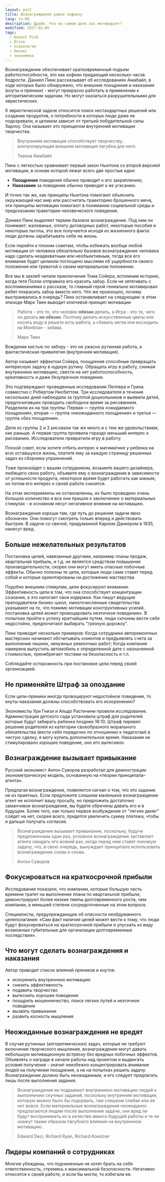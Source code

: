 ```yaml
---
layout: post
title: Вознаграждение равно кофеину
lang: ru-RU
description: Драйв. Что на самом деле нас мотивирует?
modified: 2017-01-05
tags:
  - Daniel Pink
  - Drive
  - психология
  - бизнес
  - экономика
---
```

Вознаграждение обеспечивает кратковременный подъем работоспособности,
это как кофеин придающий несколько часов бодрости. Даниел Пинк рассказывает об
исследованиях Амабайл, в ходе которых было обнаружено, что внешние поощрения и
наказания (кнуты и пряники) - могут прекрасно работать в применении к
алгоритмическим задачам. Но могут оказаться разрушительными для эвристических.
<!--more-->

К эвристической задаче относится поиск нестандартных решений или создание
продуктов, о потребности в которых люди даже не подозревали, и целиком зависит
от третьей побудительной силы Харлоу. Она называет это принципом внутренней
мотивации творчества.

>Внутренняя мотивация способствует творчеству;
>контролирующая внешняя мотивация пагубна для него.
>
>Тереза Амабайл

Пинк с легкостью сравнивает первый закон Ньютона со второй версией мотивации,
в основе которой лежат всего две простые идеи:

  - **Поощрение** поведения обычно приводит к его закреплению;
  - **Наказание** за поведение обычно приводит к ее угасанию.

И точно так же, как принципы Ньютона помогают объяснить окружающий нас мир
или рассчитать траекторию брошенного мяча, эти принципы мотивации помогают
в понимании социальной среды и предсказании траектории человеческого поведения.

Дэниел Пинк выделяет термин базовое вознаграждение. Под ним он понимает:
жалованье, оплату договорных работ, некоторые пособия и некоторые льготы,
это все получается исходя из жизненного факта: люди должны зарабатывать себе
на жизнь.

Если перейти к плохим советам, чтобы избежать вообще любой мотивации от человека
обязательно базовое вознаграждение человека надо сделать неадекватным или
необъективным, тогда все его внимание будет целиком поглощено мыслями об
ущербности своего положения или тревогой о своем материальном положении.

Все мы в захлеб читали приключения Тома Сойера, вспомним историю, когда тетя
Полли отправила его красить забор. Если не зятягивать с воспоминаниями о
рассказе, то главный герой гениально мотивировал ребят покрасить забор вместо
него. Что же произошло, почему выстраивались в очередь? Пинк останавливает на
следующем: в этом эпизоде Марк Твен выводит ключевой принцип мотивации

>Работа - это то, что человек **обязан** делать,
>а Игра - это то, чего он делать **не обязан**.
>Поэтому делать искусственные цветы или носить воду в решете есть работа,
>а сбивать кегли или восходить на Монблан - забава.
>
>Марк Твен

Вождение кистью по забору - это не ужасно рутинная работа, а фантастическая
привилегия (внутренняя мотивация).

Автор называет эффектом Сойера, поощрения способные превращать интересную задачу
в нудную рутину. Обращать игру в работу, снижая внутреннюю мотивацию, свести на
нет работоспособность, креативность и даже безупречное поведение.

Это подтверждают проведенные исследования Леппера и Грина совместно с
Робертом Нисбеттом. Три исследователя в течение нескольких дней наблюдали за
группой дошкольников и выявили детей, предпочитавших проводить свободное время
за рисованием. Разделили их на три группы: Первая — группа «ожидаемого поощрения»,
вторая — группа «неожиданного поощрения» и третья — группа «без поощрения».

Дети из группы 2 и 3 рисовали так же много и с тем же удовольствием, как раньше.
А первая группа проявила гораздо меньший интерес к рисованию. Исследователи
превратили игру в работу.

Плохой совет, если хотите отбить интерес к матиматике у ребенка на всю
оставшуюся жизнь, платите ему за каждую страницу решенных задач из сборника
упражнений.

Тоже произойдет с вашим сотрудником, возьмите вашего дизайнера, любящего свою
работу, объявите ему о вознаграждении в зависимости от успешности продукта,
некоторое время будет работать как маньяк, но потом его интерес к своей работе
снизится.

На этом эксперименты не остановленны, их было проведено очень большое количество
и все они пришли к заключению о материальных стимулах - в основном несут
негативное влияние на мотивацию.

Вознаграждения хороши там, где путь до решения задачи явно обозначен. Они
помогут смотреть только вперед и действовать быстрее. В задаче со свечой,
придуманной Карлом Данкером в 1935, нанесут вред.

## Больше нежелательных результатов
Постановка целей, навязанные другими, например планы продаж, квартальная
прибыль, и т.д. не является средством повышения производительности, скорее
они могут иметь опасные побочные эффекты. Обычно полезны те цели, которые люди
сами ставят перед собой и которые ориентированы на достижение мастерства.

Подобно внешним стимулам, цели фокусируют внимание. Эффективность цели в том,
что она способствует концентрации сознания, а это налогает свои издержки.
Как пишут ведущие преподаватели бизнес-школ, «многочисленные свидетельства
указывают на то, что помимо мотивации конструктивных усилий, постановка целей
может провоцировать неэтичное поведение». В попытках пройти к успеху кратчайшим
путем, люди склонны вести себя недостойно, предпочитают выбирать
"грязную дорожку".

Пинк приводит несколько примеров: Когда сотрудники авторемонтных
мастерских начинают обсчитывать клиентов и предъявлять счета за выполнение
лишних, ненужных ремонтных работ; Когда компания намерена выпустить автомобиль
к определенной дате с назначенной стоимостью, пренебрегает тестами
на безопасность и т.п.

Соблюдайте осторожность при постановке цели перед своей организацией.

## Не применяйте Штраф за опоздание
Если цели-пряники иногда провоцируют недостойное поведение, то кнуты-наказания
должны способствовать его искоренению?

Экономисты Ури Гнизи и Альдо Растичини провели исследование. Администрация
детского сада установила штраф для родителей которые будут забирать ребенка
позднее 16:10. Штраф перевел решение родителей из категории своеобразного
морального обязательства (вести себя порядочно по отношению к педагогам)
в чистую сделку, я могу купить дополнительное время. Наказание не стимулировало
хорошее поведение, оно его вытесняло.

## Вознаграждение вызывает привыкание
Русский экономист Антон Суворов разработал для демонстрации эконометрическую
модель, основанную на «теории принципала–агента».

Предлагая вознаграждение, появляется сигнал о том, что это задание не из приятных.
Если предложите слишком маленькое вознаграждение агент не исполнит вашу просьбу,
но предложить достаточно заманчивое вознаграждение, вы будете обречены давать
его и в будущем. Более того, как только первое возбуждение от "легких денег"
сойдет на нет, скорее всего, придется увеличить сумму платежа, чтобы и дальше
получать согласие.

>Вознаграждение вызывает привыкание, поскольку, будучи предложенным один раз,
>условное вознаграждение заставляет агента ожидать его всякий раз, когда перед
>ним ставят похожую задачу, что, в свою очередь, вынуждает принципала
>использовать вознаграждение снова и снова.
>
>Антон Суворов

## Фокусироваться на краткосрочной прибыли
Исследования показали, что компании, которые большую часть времени тратят на
выполнение плана по квартальной прибыли, демонстрируют более низкие темпы
долговременного роста, чем компании, в меньшей степени сосредоточенные на этом
вопросе.

Специалисты, предупреждающие об опасности необдуманного целеполагания:
«Сам факт наличия целей может вести к тому, что люди будут
фокусироваться на краткосрочной прибыли и упускать из виду возможные
губительные для организации долговременные последствия».

## Что могут сделать вознаграждения и наказания
Автор приводит список влияний пряников и кнутов:

  - искоренить внутреннюю мотивацию
  - снизить эффективность
  - подавить творчество
  - вытеснить хорошее поведение
  - поощрить мошенничество, поиск легких путей и неэтичное поведение
  - вызвать привыкание
  - развить косность мышления

## Неожиданные вознаграждения не вредят
В случае рутинных (алгоритмических) задач, которые не требуют включения
творческого мышления, вознаграждения могут давать небольшую мотивационную
встряску без вредных побочных эффектов. Объявлять о награде в начале работы над
проектом и выдвигать условия получения - значит неизбежно концентрировать
внимание людей на получении поощрения, а не на попытках решить задачу.
Вознаграждение должно быть неожиданным, и его следует предлагать лишь после
выполнения задания.

>Вознаграждения не подрывают внутреннюю мотивацию людей к выполнению скучных
>заданий, поскольку внутренняя мотивация, которую можно было бы подорвать,
>там слишком слабая или ее нет вовсе.
>Если материальные вознаграждения неожиданно предлагаются людям после выполнения
>задачи, они вряд ли будут воспринимать их в качестве аванса будущей работы и
>те не окажут таким образом пагубного влияния на внутреннюю мотивацию.
>
>Edward Deci, Richard Ryan, Richard Koestner

## Лидеры компаний о сотрудниках
Многие убеждены, что подчиненные не хотят брать на себя ответственность,
стремясь к максимальной безопасности. Негативно относятся к своей работе, и
если бы могли, то избегали ее.
